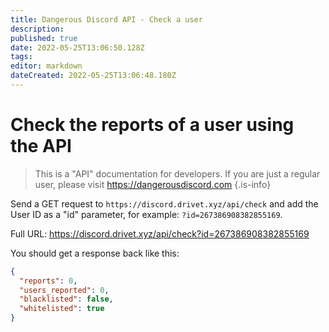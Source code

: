 ```yaml
---
title: Dangerous Discord API - Check a user
description: 
published: true
date: 2022-05-25T13:06:50.128Z
tags: 
editor: markdown
dateCreated: 2022-05-25T13:06:48.180Z
---
```


# Check the reports of a user using the API
> This is a "API" documentation for developers. If you are just a regular user, please visit https://dangerousdiscord.com
{.is-info}

Send a GET request to `https://discord.drivet.xyz/api/check` and add the User ID as a "id" parameter, for example: `?id=267386908382855169`.

Full URL: https://discord.drivet.xyz/api/check?id=267386908382855169

You should get a response back like this:
```json
{
  "reports": 0,
  "users_reported": 0,
  "blacklisted": false,
  "whitelisted": true
}
```
